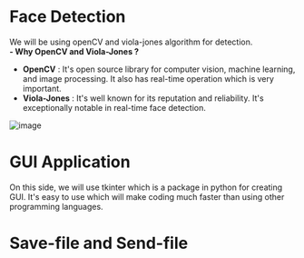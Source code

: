# Face Detection
We will be using openCV and viola-jones algorithm for detection. <br/>
**- Why OpenCV and Viola-Jones ?** <br/>
- **OpenCV** : It's open source library for computer vision, machine learning, and image processing. It also has real-time operation which is very important. <br/>
- **Viola-Jones** : It's well known for its reputation and reliability. It's exceptionally notable in real-time face detection.

![image](https://user-images.githubusercontent.com/87508144/133806003-8bfd3071-5be6-4b11-a7d7-69754597eab8.png)


# GUI Application
On this side, we will use tkinter which is a package in python for creating GUI. It's easy to use which will make coding much faster than using other programming languages.

# Save-file and Send-file


